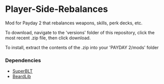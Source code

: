 # Player-Side-Rebalances
Mod for Payday 2 that rebalances weapons, skills, perk decks, etc.

To download, navigate to the 'versions' folder of this repository, click the most recent .zip file, then click download.

To install, extract the contents of the .zip into your 'PAYDAY 2/mods' folder

### Dependencies
 - [SuperBLT](https://superblt.znix.xyz/)
 - [BeardLib](https://modworkshop.net/mod/14924)
